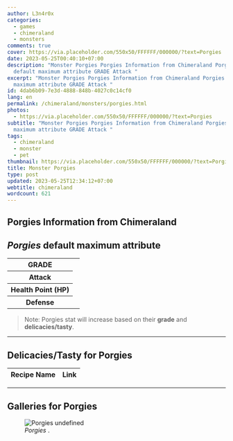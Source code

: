 ```yaml
---
author: L3n4r0x
categories:
  - games
  - chimeraland
  - monsters
comments: true
cover: https://via.placeholder.com/550x50/FFFFFF/000000/?text=Porgies
date: 2023-05-25T00:40:10+07:00
description: "Monster Porgies Porgies Information from Chimeraland Porgies
  default maximum attribute GRADE Attack "
excerpt: "Monster Porgies Porgies Information from Chimeraland Porgies default
  maximum attribute GRADE Attack "
id: 4dab6b09-7e3d-4888-848b-4027c0c14cf0
lang: en
permalink: /chimeraland/monsters/porgies.html
photos:
  - https://via.placeholder.com/550x50/FFFFFF/000000/?text=Porgies
subtitle: "Monster Porgies Porgies Information from Chimeraland Porgies default
  maximum attribute GRADE Attack "
tags:
  - chimeraland
  - monster
  - pet
thumbnail: https://via.placeholder.com/550x50/FFFFFF/000000/?text=Porgies
title: Monster Porgies
type: post
updated: 2023-05-25T12:34:12+07:00
webtitle: chimeraland
wordcount: 621
---
```


<link
  rel="stylesheet"
  href="https://rawcdn.githack.com/dimaslanjaka/Web-Manajemen/870a349/css/bootstrap-5-3-0-alpha3-wrapper.css"
/>
<section id="bootstrap-wrapper">
  <div data-bs-theme="dark">
    <h2>Porgies Information from Chimeraland</h2>
    <h2 id="attribute"><i>Porgies</i> default maximum attribute</h2>
    <div class="row">
      <div class="col mb-2">
        <div class="card">
          <div class="card-body">
            <table>
              <tr>
                <th>GRADE</th>
                <td><br /></td>
              </tr>
              <tr>
                <th>Attack</th>
                <td></td>
              </tr>
              <tr>
                <th>Health Point (HP)</th>
                <td></td>
              </tr>
              <tr>
                <th>Defense</th>
                <td></td>
              </tr>
            </table>
          </div>
        </div>
      </div>
    </div>
    <blockquote class="bd-callout bd-callout-warning">
      Note: Porgies stat will increase based on their <b>grade</b> and
      <b>delicacies/tasty</b>.
    </blockquote>
    <hr />
    <h2 id="delicacies">Delicacies/Tasty for Porgies</h2>
    <div class="card">
      <div class="card-body">
        <div class="table-responsive">
          <table class="table table-striped">
            <thead>
              <tr>
                <th>Recipe Name</th>
                <th>Link</th>
              </tr>
            </thead>
            <tbody></tbody>
          </table>
        </div>
      </div>
    </div>
    <hr />
    <div id="gallery">
      <h2>Galleries for Porgies</h2>
      <div class="row">
        <div class="col-lg-6 col-12">
          <figure>
            <img
              src="https://www.webmanajemen.com/undefined"
              alt="Porgies undefined"
            />
            <figcaption style="word-wrap: break-word">
              <i>Porgies</i> .
            </figcaption>
          </figure>
        </div>
      </div>
    </div>
  </div>
</section>